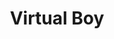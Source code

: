 ---
layout: video
series: Angry Video Game Nerd
season: 3
episode: 42
title: "Virtual Boy"
permalink: /avgn/episode-42
video_id: OyVAp0tOk5A
alt_video_id: C1I1oAataSE
drive_id: 17wGu6X305uQmnqEaP4gQaHrd8OdcMbLG
release_date: 2008-02-19
mike_notes:
toggle: off
---